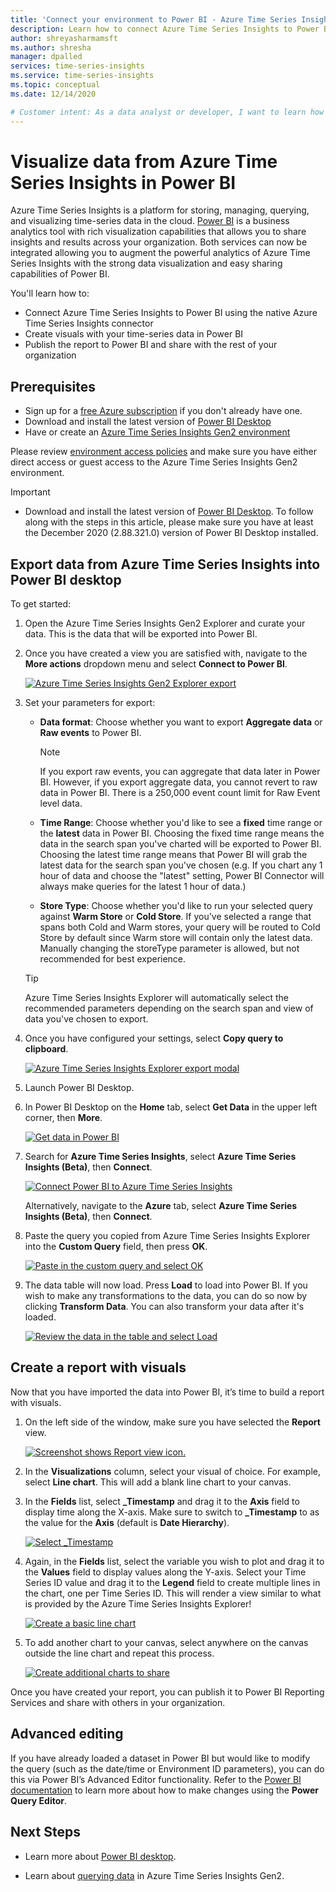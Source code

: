 ```yaml
---
title: 'Connect your environment to Power BI - Azure Time Series Insights | Microsoft Docs'
description: Learn how to connect Azure Time Series Insights to Power BI to share, chart, and display data across your organization.
author: shreyasharmamsft
ms.author: shresha
manager: dpalled
services: time-series-insights
ms.service: time-series-insights
ms.topic: conceptual
ms.date: 12/14/2020

# Customer intent: As a data analyst or developer, I want to learn how to connect Azure Time Series Insights to Power BI to share and display data.
---
```


# Visualize data from Azure Time Series Insights in Power BI

Azure Time Series Insights is a platform for storing, managing, querying, and visualizing time-series data in the cloud. [Power BI](https://powerbi.microsoft.com) is a business analytics tool with rich visualization capabilities that allows you to share insights and results across your organization. Both services can now be integrated allowing you to augment the powerful analytics of Azure Time Series Insights with the strong data visualization and easy sharing capabilities of Power BI.

You'll learn how to:

* Connect Azure Time Series Insights to Power BI using the native Azure Time Series Insights connector
* Create visuals with your time-series data in Power BI
* Publish the report to Power BI and share with the rest of your organization


## Prerequisites

* Sign up for a [free Azure subscription](https://azure.microsoft.com/free/) if you don't already have one.
* Download and install the latest version of [Power BI Desktop](https://powerbi.microsoft.com/downloads/)
* Have or create an [Azure Time Series Insights Gen2 environment](./how-to-provision-manage.md)

Please review [environment access policies](./concepts-access-policies.md) and make sure you have either direct access or guest access to the Azure Time Series Insights Gen2 environment. 

> [!IMPORTANT]
> * Download and install the latest version of [Power BI Desktop](https://powerbi.microsoft.com/downloads/). To follow along with the steps in this article, please make sure you have at least the December 2020 (2.88.321.0) version of Power BI Desktop installed. 

## Export data from Azure Time Series Insights into Power BI desktop

To get started:

1. Open the Azure Time Series Insights Gen2 Explorer and curate your data. This is the data that will be exported into Power BI.
1. Once you have created a view you are satisfied with, navigate to the **More actions** dropdown menu and select **Connect to Power BI**.

    [![Azure Time Series Insights Gen2 Explorer export](media/how-to-connect-power-bi/export-from-explorer.jpg)](media/how-to-connect-power-bi/export-from-explorer.jpg#lightbox)

1. Set your parameters for export:

   * **Data format**: Choose whether you want to export **Aggregate data** or **Raw events** to Power BI. 

       > [!NOTE]
       > If you export raw events, you can aggregate that data later in Power BI. However, if you export aggregate data, you cannot revert to raw data in Power BI. There is a 250,000 event count limit for Raw Event level data.

   * **Time Range**: Choose whether you'd like to see a **fixed** time range or the **latest** data in Power BI. Choosing the fixed time range means the data in the search span you've charted will be exported to Power BI. Choosing the latest time range means that Power BI will grab the latest data for the search span you've chosen (e.g. If you chart any 1 hour of data and choose the "latest" setting, Power BI Connector will always make queries for the latest 1 hour of data.)
  
   * **Store Type**: Choose whether you'd like to run your selected query against **Warm Store** or **Cold Store**. If you've selected a range that spans both Cold and Warm stores, your query will be routed to Cold Store by default since Warm store will contain only the latest data. Manually changing the storeType parameter is allowed, but not recommended for best experience. 

    > [!TIP] 
    > Azure Time Series Insights Explorer will automatically select the recommended parameters depending on the search span and view of data you've chosen to export. 

1. Once you have configured your settings, select **Copy query to clipboard**.

    [![Azure Time Series Insights Explorer export modal](media/how-to-connect-power-bi/choose-explorer-parameters.jpg)](media/how-to-connect-power-bi/choose-explorer-parameters.jpg#lightbox)

1. Launch Power BI Desktop.
   
1. In Power BI Desktop on the **Home** tab, select **Get Data** in the upper left corner, then **More**.

    [![Get data in Power BI](media/how-to-connect-power-bi/get-data-power-bi.jpg)](media/how-to-connect-power-bi/get-data-power-bi.jpg#lightbox)

1. Search for **Azure Time Series Insights**, select **Azure Time Series Insights (Beta)**, then **Connect**.

    [![Connect Power BI to Azure Time Series Insights](media/how-to-connect-power-bi/select-tsi-connector.jpg)](media/how-to-connect-power-bi/select-tsi-connector.jpg#lightbox)

    Alternatively, navigate to the **Azure** tab, select **Azure Time Series Insights (Beta)**, then **Connect**.

1. Paste the query you copied from Azure Time Series Insights Explorer into the **Custom Query** field, then press **OK**.

    [![Paste in the custom query and select OK](media/how-to-connect-power-bi/custom-query-load.png)](media/how-to-connect-power-bi/custom-query-load.png#lightbox)  

1.  The data table will now load. Press **Load** to load into Power BI. If you wish to make any transformations to the data, you can do so now by clicking **Transform Data**. You can also transform your data after it's loaded.

    [![Review the data in the table and select Load](media/how-to-connect-power-bi/review-the-loaded-data-table.png)](media/how-to-connect-power-bi/review-the-loaded-data-table.png#lightbox)  

## Create a report with visuals

Now that you have imported the data into Power BI, it’s time to build a report with visuals.

1. On the left side of the window, make sure you have selected the **Report** view.

    [![Screenshot shows Report view icon.](media/how-to-connect-power-bi/select-the-report-view.png)](media/how-to-connect-power-bi/select-the-report-view.png#lightbox)

1. In the **Visualizations** column, select your visual of choice. For example, select **Line chart**. This will add a blank line chart to your canvas.

1.	In the **Fields** list, select **_Timestamp** and drag it to the **Axis** field to display time along the X-axis. Make sure to switch to **_Timestamp** to as the value for the **Axis** (default is **Date Hierarchy**).

    [![Select _Timestamp](media/how-to-connect-power-bi/select-timestamp.png)](media/how-to-connect-power-bi/select-timestamp.png#lightbox)

1.	Again, in the **Fields** list, select the variable you wish to plot and drag it to the **Values** field to display values along the Y-axis. Select your Time Series ID value and drag it to the **Legend** field to create multiple lines in the chart, one per Time Series ID. This will render a view similar to what is provided by the Azure Time Series Insights Explorer! 

    [![Create a basic line chart](media/how-to-connect-power-bi/power-bi-line-chart.png)](media/how-to-connect-power-bi/power-bi-line-chart.png#lightbox)

1. To add another chart to your canvas, select anywhere on the canvas outside the line chart and repeat this process.

    [![Create additional charts to share](media/how-to-connect-power-bi/power-bi-additional-charts.png)](media/how-to-connect-power-bi/power-bi-additional-charts.png#lightbox)

Once you have created your report, you can publish it to Power BI Reporting Services and share with others in your organization.

## Advanced editing
If you have already loaded a dataset in Power BI but would like to modify the query (such as the date/time or Environment ID parameters), you can do this via Power BI’s Advanced Editor functionality. Refer to the [Power BI documentation](/power-bi/desktop-query-overview) to learn more about how to make changes using the **Power Query Editor**. 

## Next Steps

* Learn more about [Power BI desktop](/power-bi/desktop-query-overview).

* Learn about [querying data](concepts-query-overview.md) in Azure Time Series Insights Gen2.